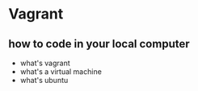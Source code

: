 # Vagrant
## how to code in your local computer
* what's vagrant
* what's a virtual machine
* what's ubuntu
